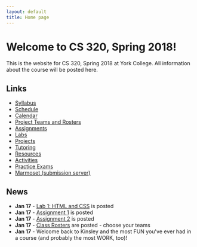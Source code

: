 ```yaml
---
layout: default
title: Home page
---
```


# Welcome to CS 320, Spring 2018!

This is the website for CS 320, Spring 2018 at York College.
All information about the course will be posted here.

## Links

* [Syllabus](syllabus.html)
* [Schedule](schedule.html)
* [Calendar](CS320-Spring2018Calendar.pdf)
* [Project Teams and Rosters](teams-and-rosters/index.html)
* [Assignments](assign/index.html)
* [Labs](labs/index.html)
* [Projects](projects/index.html)
* [Tutoring](CS320-Sp18-TutoringSchedule.pdf)
* [Resources](resources/index.html)
* [Activities](activities.html)
* [Practice Exams](practice/index.html)
* [Marmoset (submission server)](https://cs.ycp.edu/marmoset)

## News

<!-- Commenting out News until it's needed - and the dates will change, anyway

* **Apr 24** - [Assignment 10](assign/assign10.html) is an individual reflection on the team project.  [Assignment 11](assign/assign11.html) is a self/peer evaluation for the team project.  They are both due Tuesday, May 8th by 11:59 PM.

* **Apr 24** - [Assignment 9](assign/assign09.html) describes the deliverables for the individual project.

* **Apr 24** - [Assignment 8](assign/assign08.html) describes the deliverables for the team project.

* **Apr 24** - [Team Project Milestone 4](assign/assign03.html) is due Monday, April 30th.  This will be a 10-minute (max) in-class team presentation/demonstration of your team's progress since milestone 3.  You should have a 95% working system, with a higher degree of "polish".  All SQL database functionality should be implemented for this milestone.  See the guidelines for [Team Project Milestone 4](assign/assign03.html).

* **Apr 16** - [Individual Project Milestone3](assign/assign04.html) is due Monday, April 23rd.  This will be a 3-4 minute in-class demonstration of your progress since Milestone 2.

* **Apr 13** - [Team Project Milestone 3](assign/assign03.html) is due Friday, April 20th.  This will be a 10-minute (max) in-class team presentation/demonstration of your team's progress since milestone 2.  SQL database functionality **is required** for this milestone.  A large majority of your classes, methods, test cases, and web page navigation should be implemented by milestone 3, as well.

* **Apr 2** - Posted an extensive example project on the [Resources page](./resources) that incorporates the Web Applications lab solution (Lab02) with the ORM Lab solution (Lab06).  It provides a web application front-end to the ORM queries, as well as demonstrates the use of login session information, and incorporation of a SQL database persistence layer with a many-to-many relationship.

* **Mar 28** - The midterm exam will be in-class on **Friday, 4-6-18**.  It will be open notes and you can use any resource on the CS320 website, as well as your lab solutions.  A practice exam will be posted over the weekend.  We will use Wednesday, 4-4-18, to go over an end-to-end solution for the books database we've been working with, as well as review for the exam.

* **Mar 24** - [Individual Project Milestone2](assign/assign04.html) is due Monday, April 9th.  This will be a 3-4 minute in-class demonstration of your progress since Milestone 1.

* **Mar 24** - [Team Project Milestone 2](assign/assign03.html) is due Monday, April 2nd.  This will be a 10-minute (max) in-class team presentation/demonstration of your team's progress since milestone 1.  SQL database functionality is **NOT** required for this milestone (but **IS** required for the third milestone.)

* **Mar 23** - [Lab06: ORM](labs/lab06.html) is posted.  It is due **Friday, 3-30-18**.

* **Mar 11** - [Lab05: JDBC](labs/lab05.html) is posted.  It is due **Friday, 3-16-18**.

* **Mar 11** - [Lab04: SQL, Queries, Joins](labs/lab04.html) is posted.  It is due **Tuesday, 3-13-18**.

* **Mar 4** - [Assignment 4: Individual Project Milestones](assign/assign04.html) **Individual Milestone 1: Baseline** is **due on Monday, March 26th**.  This will be a 3-4 minute in-class demonstration of your progress, to date.

* **Mar 4** - [Assignment 3: Team Project Milestones](assign/assign03.html) **Team Milestone 1: Minimal Working System** is **due on Monday, March 19th**.    This will be an 8-10 minute (max) in-class team presentation/demonstration of your team's progress on your UI structure and navigation.  You should have the vast majority of your servlets and JSPs defined, and be able to navigate between most, if not all, of your pages.  Your HTML/CSS will still be in a rough state - don't worry about making it "pretty", focus on functionality over form.

* **Feb 20** - [Assignment 6](assign/assign06.html) due date has been moved to Saturday, 2-24-18.

* **Feb 9** - For the in-class presentations of your group's work-in-progress analysis models on Friday (2-16): please use [Violet UML](http://alexdp.free.fr/violetumleditor/page.php) to create a nicely-formatted electronic version of your team's model.  You can download the jarfile from the [Resources Page](resources/index.html).

* **Feb 2** - [Assignment 5](assign/assign05.html) is **due Sunday, 2-11-18**

* **Jan 26** - [Lab02a: Web Applications II](labs/lab02a.html) is posted.  It is **due Sunday, 2-11-18**

* **Jan 24** - Please see the **Projects** page for possible team project ideas.

* **Jan 22** - Lab02: Web Applications I **due Sunday, 1-28-18**

* **Jan 22** - [Lab 2: Web Applications I](labs/lab02.html) is posted.  Please also see the [WebApps Notes](labs/lab02_notes.html) for additional information about setting up the lab.

* **Jan 22** - [Assignment 4](assign/assign04.html) describes the expectations for the individual project milestones.

* **Jan 22** - [Assignment 3](assign/assign03.html) describes the expectations for the team project milestones.

* **Jan 19** - Assign02: Individual Project Proposal **due Sunday, 2-4-18**
* **Jan 19** - Assign01: Team Project Proposal **due Sunday, 1-28-18**
* **Jan 19** - Lab01: HTML & CSS **due Sunday, 1-21-18**

-->

* **Jan 17** - [Lab 1: HTML and CSS](labs/lab01.html) is posted
* **Jan 17** - [Assignment 1](assign/assign01.html) is posted
* **Jan 17** - [Assignment 2](assign/assign02.html) is posted
* **Jan 17** - [Class Rosters](teams-and-rosters/index.html) are posted - choose your teams
* **Jan 17** - Welcome back to Kinsley and the most FUN you've ever had in a course (and probably the most WORK, too)!